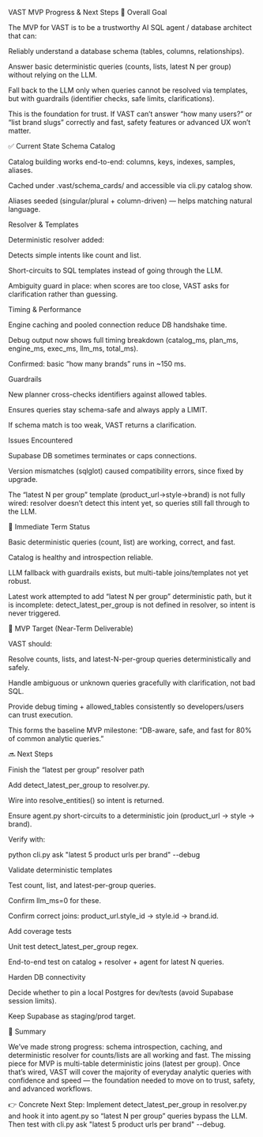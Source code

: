VAST MVP Progress & Next Steps
🎯 Overall Goal

The MVP for VAST is to be a trustworthy AI SQL agent / database architect that can:

Reliably understand a database schema (tables, columns, relationships).

Answer basic deterministic queries (counts, lists, latest N per group) without relying on the LLM.

Fall back to the LLM only when queries cannot be resolved via templates, but with guardrails (identifier checks, safe limits, clarifications).

This is the foundation for trust. If VAST can’t answer “how many users?” or “list brand slugs” correctly and fast, safety features or advanced UX won’t matter.

✅ Current State
Schema Catalog

Catalog building works end-to-end: columns, keys, indexes, samples, aliases.

Cached under .vast/schema_cards/ and accessible via cli.py catalog show.

Aliases seeded (singular/plural + column-driven) — helps matching natural language.

Resolver & Templates

Deterministic resolver added:

Detects simple intents like count and list.

Short-circuits to SQL templates instead of going through the LLM.

Ambiguity guard in place: when scores are too close, VAST asks for clarification rather than guessing.

Timing & Performance

Engine caching and pooled connection reduce DB handshake time.

Debug output now shows full timing breakdown (catalog_ms, plan_ms, engine_ms, exec_ms, llm_ms, total_ms).

Confirmed: basic “how many brands” runs in ~150 ms.

Guardrails

New planner cross-checks identifiers against allowed tables.

Ensures queries stay schema-safe and always apply a LIMIT.

If schema match is too weak, VAST returns a clarification.

Issues Encountered

Supabase DB sometimes terminates or caps connections.

Version mismatches (sqlglot) caused compatibility errors, since fixed by upgrade.

The “latest N per group” template (product_url→style→brand) is not fully wired: resolver doesn’t detect this intent yet, so queries still fall through to the LLM.

📌 Immediate Term Status

Basic deterministic queries (count, list) are working, correct, and fast.

Catalog is healthy and introspection reliable.

LLM fallback with guardrails exists, but multi-table joins/templates not yet robust.

Latest work attempted to add “latest N per group” deterministic path, but it is incomplete: detect_latest_per_group is not defined in resolver, so intent is never triggered.

🚀 MVP Target (Near-Term Deliverable)

VAST should:

Resolve counts, lists, and latest-N-per-group queries deterministically and safely.

Handle ambiguous or unknown queries gracefully with clarification, not bad SQL.

Provide debug timing + allowed_tables consistently so developers/users can trust execution.

This forms the baseline MVP milestone: “DB-aware, safe, and fast for 80% of common analytic queries.”

🔜 Next Steps

Finish the “latest per group” resolver path

Add detect_latest_per_group to resolver.py.

Wire into resolve_entities() so intent is returned.

Ensure agent.py short-circuits to a deterministic join (product_url → style → brand).

Verify with:

python cli.py ask "latest 5 product urls per brand" --debug


Validate deterministic templates

Test count, list, and latest-per-group queries.

Confirm llm_ms=0 for these.

Confirm correct joins: product_url.style_id → style.id → brand.id.

Add coverage tests

Unit test detect_latest_per_group regex.

End-to-end test on catalog + resolver + agent for latest N queries.

Harden DB connectivity

Decide whether to pin a local Postgres for dev/tests (avoid Supabase session limits).

Keep Supabase as staging/prod target.

📍 Summary

We’ve made strong progress: schema introspection, caching, and deterministic resolver for counts/lists are all working and fast. The missing piece for MVP is multi-table deterministic joins (latest per group). Once that’s wired, VAST will cover the majority of everyday analytic queries with confidence and speed — the foundation needed to move on to trust, safety, and advanced workflows.

👉 Concrete Next Step: Implement detect_latest_per_group in resolver.py and hook it into agent.py so “latest N per group” queries bypass the LLM. Then test with cli.py ask "latest 5 product urls per brand" --debug.